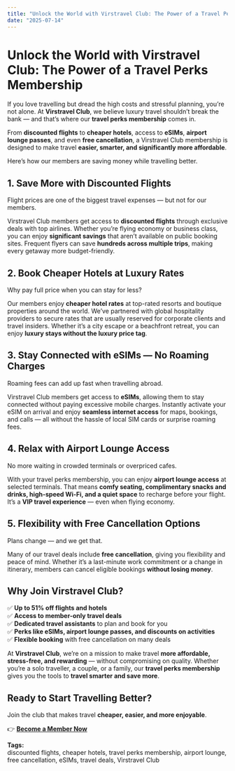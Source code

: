 ```yaml
---
title: "Unlock the World with Virstravel Club: The Power of a Travel Perks Membership"
date: "2025-07-14"
---
```


# Unlock the World with Virstravel Club: The Power of a Travel Perks Membership

If you love travelling but dread the high costs and stressful planning, you’re not alone. At **Virstravel Club**, we believe luxury travel shouldn’t break the bank — and that’s where our **travel perks membership** comes in.

From **discounted flights** to **cheaper hotels**, access to **eSIMs**, **airport lounge passes**, and even **free cancellation**, a Virstravel Club membership is designed to make travel **easier, smarter, and significantly more affordable**.

Here’s how our members are saving money while travelling better.

## 1. Save More with Discounted Flights

Flight prices are one of the biggest travel expenses — but not for our members.

Virstravel Club members get access to **discounted flights** through exclusive deals with top airlines. Whether you’re flying economy or business class, you can enjoy **significant savings** that aren’t available on public booking sites. Frequent flyers can save **hundreds across multiple trips**, making every getaway more budget-friendly.

## 2. Book Cheaper Hotels at Luxury Rates

Why pay full price when you can stay for less?

Our members enjoy **cheaper hotel rates** at top-rated resorts and boutique properties around the world. We’ve partnered with global hospitality providers to secure rates that are usually reserved for corporate clients and travel insiders. Whether it’s a city escape or a beachfront retreat, you can enjoy **luxury stays without the luxury price tag**.

## 3. Stay Connected with eSIMs — No Roaming Charges

Roaming fees can add up fast when travelling abroad.

Virstravel Club members get access to **eSIMs**, allowing them to stay connected without paying excessive mobile charges. Instantly activate your eSIM on arrival and enjoy **seamless internet access** for maps, bookings, and calls — all without the hassle of local SIM cards or surprise roaming fees.

## 4. Relax with Airport Lounge Access

No more waiting in crowded terminals or overpriced cafes.

With your travel perks membership, you can enjoy **airport lounge access** at selected terminals. That means **comfy seating, complimentary snacks and drinks, high-speed Wi-Fi, and a quiet space** to recharge before your flight. It’s a **VIP travel experience** — even when flying economy.

## 5. Flexibility with Free Cancellation Options

Plans change — and we get that.

Many of our travel deals include **free cancellation**, giving you flexibility and peace of mind. Whether it’s a last-minute work commitment or a change in itinerary, members can cancel eligible bookings **without losing money**.

## Why Join Virstravel Club?

✅ **Up to 51% off flights and hotels**  
✅ **Access to member-only travel deals**  
✅ **Dedicated travel assistants** to plan and book for you  
✅ **Perks like eSIMs, airport lounge passes, and discounts on activities**  
✅ **Flexible booking** with free cancellation on many deals

At **Virstravel Club**, we’re on a mission to make travel **more affordable, stress-free, and rewarding** — without compromising on quality. Whether you’re a solo traveller, a couple, or a family, our **travel perks membership** gives you the tools to **travel smarter and save more**.

## Ready to Start Travelling Better?

Join the club that makes travel **cheaper, easier, and more enjoyable**.

👉 **[Become a Member Now](https://vistravelclub.com/auth/signup)**

**Tags:**  
discounted flights, cheaper hotels, travel perks membership, airport lounge, free cancellation, eSIMs, travel deals, Virstravel Club

